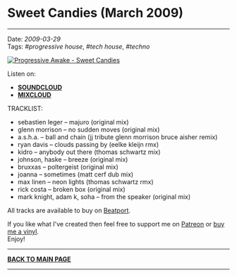 # Sweet Candies (March 2009)

----

Date: *2009-03-29*  
Tags: *#progressive house*, *#tech house*, *#techno*  

[![Progressive Awake - Sweet Candies](https://thumbnailer.mixcloud.com/unsafe/390x390/extaudio/f/3/2/3/b65c-315e-40b6-afcd-70ad6348faf9)](https://soundcloud.com/progawake09/sweet-candies-march-2009)

Listen on:  
<!-- * [**YOUTUBE**](https://fix.me) -->
* [**SOUNDCLOUD**](https://soundcloud.com/progawake09/sweet-candies-march-2009)
* [**MIXCLOUD**](https://www.mixcloud.com/progressiveawake2008/sweet-candies-march-2009/)
<!-- * [**SPOTIFY**](https://fix.me) -->
<!-- [**Download MP3 (86MB, 63min)**](https://1drv.ms/u/s!Alo3H0XlzdZxggvqAjPyndDTXt96?e=3SXc8A) -->

TRACKLIST:  

* sebastien leger – majuro (original mix)
* glenn morrison – no sudden moves (original mix)
* a.s.h.a. – ball and chain (jj tribute glenn morrison bruce aisher remix)
* ryan davis – clouds passing by (eelke kleijn rmx)
* kidro – anybody out there (thomas schwartz mix)
* johnson, haske – breeze (original mix)
* bruxxas – poltergeist (original mix)
* joanna – sometimes (matt cerf dub mix)
* max linen – neon lights (thomas schwartz rmx)
* rick costa – broken box (original mix)
* mark knight, adam k, soha – from the speaker (original mix)

All tracks are available to buy on <a href="http://beatport.com" target="_blank">Beatport</a>. 

If you like what I've created then feel free to support me on [Patreon](https://www.patreon.com/shivioua) or [buy me a vinyl](https://www.buymeacoffee.com/shivioua).  
Enjoy!  

----

[**BACK TO MAIN PAGE**](./README.md)

---- 
